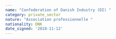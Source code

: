 ```yaml
---
name: "Confederation of Danish Industry (DI) "
category: private_sector
nature: "Association professionnelle "
nationality: DNK
date_signed: '2018-11-12'
---
```

    